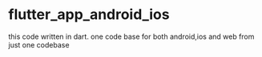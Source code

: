 # flutter_app_android_ios
this code written in dart. one code base for both android,ios and web from just one codebase
